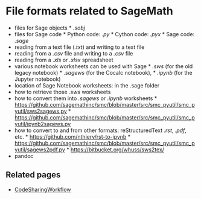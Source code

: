 

# File formats related to SageMath

   * files for Sage objects 
         * _.sobj_ 
   * files for Sage code 
         * Python code: _.py_ 
         * Cython code: _.pyx_ 
         * Sage code: _.sage_ 
   * reading from a text file (_.txt_) and writing to a text file 
   * reading from a _.csv_ file and writing to a _.csv_ file 
   * reading from a _.xls_ or _.xlsx_ spreadsheet 
   * various notebook worksheets can be used with Sage 
         * _.sws_ (for the old legacy notebook) 
         * _.sagews_ (for the Cocalc notebook), 
         * _.ipynb_ (for the Jupyter notebook) 
   * location of Sage Notebook worksheets: in the .sage folder 
   * how to retrieve those _.sws_ worksheets 
   * how to convert them into _.sagews_ or _.ipynb_ worksheets 
         * <a href="https://github.com/sagemathinc/smc/blob/master/src/smc_pyutil/smc_pyutil/sws2sagews.py">https://github.com/sagemathinc/smc/blob/master/src/smc_pyutil/smc_pyutil/sws2sagews.py</a> 
         * <a href="https://github.com/sagemathinc/smc/blob/master/src/smc_pyutil/smc_pyutil/ipynb2sagews.py">https://github.com/sagemathinc/smc/blob/master/src/smc_pyutil/smc_pyutil/ipynb2sagews.py</a> 
   * how to convert to and from other formats: reStructuredText _.rst_, _.pdf_, etc. 
         * <a href="https://github.com/nthiery/rst-to-ipynb">https://github.com/nthiery/rst-to-ipynb</a> 
         * <a href="https://github.com/sagemathinc/smc/blob/master/src/smc_pyutil/smc_pyutil/sagews2pdf.py">https://github.com/sagemathinc/smc/blob/master/src/smc_pyutil/smc_pyutil/sagews2pdf.py</a> 
         * <a href="https://bitbucket.org/whuss/sws2tex/">https://bitbucket.org/whuss/sws2tex/</a> 
   * pandoc 

## Related pages

* <a href="/codesharingworkflow">CodeSharingWorkflow</a> 